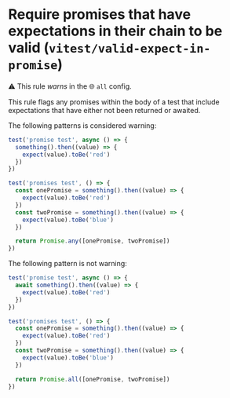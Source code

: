 # Require promises that have expectations in their chain to be valid (`vitest/valid-expect-in-promise`)

⚠️ This rule _warns_ in the 🌐 `all` config.

<!-- end auto-generated rule header -->

This rule flags any promises within the body of a test that include expectations that have either not been returned or awaited.

The following patterns is considered warning:

```js
test('promise test', async () => {
  something().then((value) => {
    expect(value).toBe('red')
  })
})

test('promises test', () => {
  const onePromise = something().then((value) => {
    expect(value).toBe('red')
  })
  const twoPromise = something().then((value) => {
    expect(value).toBe('blue')
  })

  return Promise.any([onePromise, twoPromise])
})
```

The following pattern is not warning:

```js
test('promise test', async () => {
  await something().then((value) => {
    expect(value).toBe('red')
  })
})

test('promises test', () => {
  const onePromise = something().then((value) => {
    expect(value).toBe('red')
  })
  const twoPromise = something().then((value) => {
    expect(value).toBe('blue')
  })

  return Promise.all([onePromise, twoPromise])
})
```
